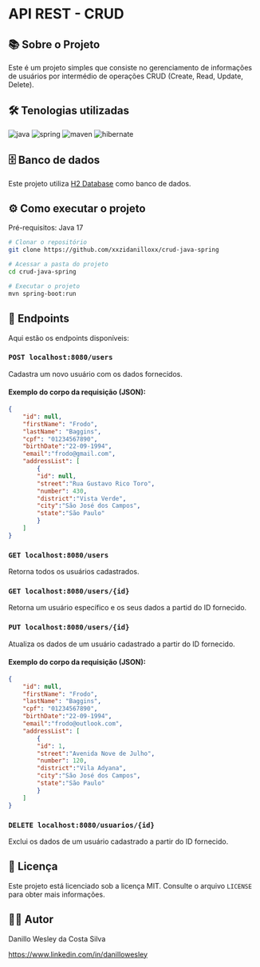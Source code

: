 # API REST - CRUD

## :books: Sobre o Projeto

Este é um projeto simples que consiste no gerenciamento de informações de usuários por intermédio de operações CRUD (Create, Read, Update, Delete).

## :hammer_and_wrench: Tenologias utilizadas

![java](https://github.com/xxzidanilloxx/crud-java-spring/assets/111617208/c4c4a890-397c-479f-a2ed-99e095a02118)
![spring](https://github.com/xxzidanilloxx/crud-java-spring/assets/111617208/3f70ba98-b9c9-48a3-a508-132bc5371287)
![maven](https://github.com/xxzidanilloxx/crud-java-spring/assets/111617208/feff8c3b-1d78-4a0b-bce8-ec3484e73eac)
![hibernate](https://github.com/xxzidanilloxx/crud-java-spring/assets/111617208/8aed8105-6b83-40af-a30b-df1e97982ea2)

## :file_cabinet: Banco de dados

Este projeto utiliza [H2 Database](https://www.h2database.com/html/tutorial.html) como banco de dados.

## :gear: Como executar o projeto

Pré-requisitos: Java 17

```bash
# Clonar o repositório
git clone https://github.com/xxzidanilloxx/crud-java-spring

# Acessar a pasta do projeto
cd crud-java-spring

# Executar o projeto
mvn spring-boot:run
```

## :checkered_flag: Endpoints

Aqui estão os endpoints disponíveis:

### `POST localhost:8080/users`
Cadastra um novo usuário com os dados fornecidos.

#### Exemplo do corpo da requisição (JSON):
```JSON
{
    "id": null,
    "firstName": "Frodo",
    "lastName": "Baggins",
    "cpf": "01234567890",
    "birthDate":"22-09-1994",
    "email":"frodo@gmail.com",
    "addressList": [
        {
        "id": null,
        "street":"Rua Gustavo Rico Toro",
        "number": 430,	
        "district":"Vista Verde",
        "city":"São José dos Campos",
        "state":"São Paulo"
        }
    ]
}
```

### `GET localhost:8080/users`
Retorna todos os usuários cadastrados.

### `GET localhost:8080/users/{id}`
Retorna um usuário específico e os seus dados a partid do ID fornecido.

### `PUT localhost:8080/users/{id}`
Atualiza os dados de um usuário cadastrado a partir do ID fornecido.

#### Exemplo do corpo da requisição (JSON):
```JSON
{
    "id": null,
    "firstName": "Frodo",
    "lastName": "Baggins",
    "cpf": "01234567890",
    "birthDate":"22-09-1994",
    "email":"frodo@outlook.com",
    "addressList": [
        {
        "id": 1,
        "street":"Avenida Nove de Julho",
        "number": 120,	
        "district":"Vila Adyana",
        "city":"São José dos Campos",
        "state":"São Paulo"
        }
    ]
}
```

### `DELETE localhost:8080/usuarios/{id}`
Exclui os dados de um usuário cadastrado a partir do ID fornecido.

## :page_facing_up: Licença

Este projeto está licenciado sob a licença MIT. Consulte o arquivo `LICENSE` para obter mais informações.

## :man_technologist: Autor

Danillo Wesley da Costa Silva

https://www.linkedin.com/in/danillowesley

